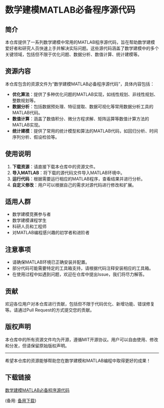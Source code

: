 # 数学建模MATLAB必备程序源代码

## 简介

本仓库提供了一系列数学建模中常用的MATLAB程序源代码，旨在帮助数学建模爱好者和研究人员快速上手并解决实际问题。这些源代码涵盖了数学建模中的多个关键领域，包括但不限于优化问题、数据分析、数值计算、统计建模等。

## 资源内容

本仓库包含的资源文件为“数学建模MATLAB必备程序源代码”，具体内容包括：

- **优化算法**：提供了多种优化问题的MATLAB实现，如线性规划、非线性规划、整数规划等。
- **数据分析**：包括数据预处理、特征提取、数据可视化等常用数据分析工具的MATLAB代码。
- **数值计算**：涵盖了数值积分、微分方程求解、矩阵运算等数值计算方法的MATLAB实现。
- **统计建模**：提供了常用的统计模型和算法的MATLAB代码，如回归分析、时间序列分析、假设检验等。

## 使用说明

1. **下载资源**：请直接下载本仓库中的资源文件。
2. **导入MATLAB**：将下载的源代码文件导入MATLAB环境中。
3. **运行代码**：根据需要运行相应的MATLAB程序，查看结果并进行分析。
4. **自定义修改**：用户可以根据自己的需求对源代码进行修改和扩展。

## 适用人群

- 数学建模竞赛参与者
- 数学建模课程学生
- 科研人员和工程师
- 对MATLAB编程感兴趣的初学者和进阶者

## 注意事项

- 请确保MATLAB环境已正确安装并配置。
- 部分代码可能需要特定的工具箱支持，请根据代码注释安装相应的工具箱。
- 在使用过程中如遇到问题，欢迎在仓库中提出Issue，我们将尽力解答。

## 贡献

欢迎各位用户对本仓库进行贡献，包括但不限于代码优化、新增功能、错误修复等。请通过Pull Request的方式提交您的贡献。

## 版权声明

本仓库中的所有资源文件均为开源，遵循MIT开源协议。用户可以自由使用、修改和分发，但请保留原始版权声明。

---

希望本仓库的资源能够帮助您在数学建模和MATLAB编程中取得更好的成果！

## 下载链接
[数学建模MATLAB必备程序源代码](https://pan.quark.cn/s/a3e239bb26f6) 

(备用: [备用下载](https://pan.baidu.com/s/1TT6KIF23u40-nHRtLZzuYw?pwd=1234))
